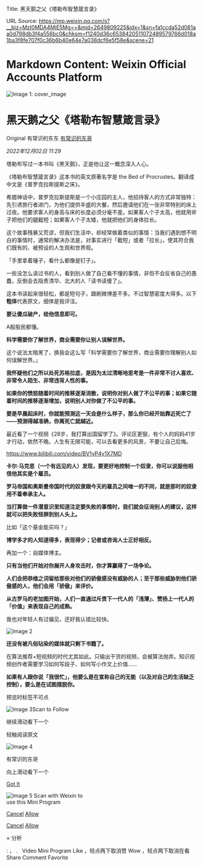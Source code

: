 Title: 黑天鹅之父《塔勒布智慧箴言录》

URL Source: https://mp.weixin.qq.com/s?__biz=MzI0MDA4MjE5Mg==&mid=2649809225&idx=1&sn=fa1ccda52d081aa0d798db3f4a556bc0&chksm=f1240d36c6538420511072489579766d018a1ba3f8fe707f0c36b6b40e64e7a038dcf6e5f58e&scene=21

Markdown Content:
Weixin Official Accounts Platform
===============

             

 

![Image 1: cover_image](https://mmbiz.qpic.cn/mmbiz_jpg/3ibMew5Y89hXtuGYvTYEibr7UlRXMtfHExrbyVKiaxonPvwAo6PwngFjibNxMbSMxw4Af5m5Ml784dV13h2oibFQiagA/0?wx_fmt=jpeg)

黑天鹅之父《塔勒布智慧箴言录》
===============

Original 有常识的东东 [有常识的东哥](javascript:void\(0\);)

_2022年12月02日 11:29_

塔勒布写过一本书叫《黑天鹅》，正是他让这一概念深入人心。

《塔勒布智慧箴言录》这本书的英文原著名字是 the Bed of Procrustes。翻译成中文是《普罗克拉斯提斯之床》。

希腊神话中，普罗克拉斯提斯是一个小庄园的主人，他招待客人的方式非常独特：先引诱旅行者进门，为他们提供丰盛的大餐，然后邀请他们在一张非常特别的床上过夜。他要求客人的身高与床的长度必须分毫不差。如果客人个子太高，他就用斧子把他们的腿截短；如果客人个子太矮，他就把他们的身体拉长。

这个故事残暴又荒谬，但我们生活中，却经常做着类似的事情：当我们遇到想不明白的事情时，通常的解决办法是，对事实进行「截短」或者「拉长」，使其符合我们既有的、被预设的人生观和世界观。

「手里拿着锤子，看什么都像是钉子」。

一些没怎么读过书的人，看到别人做了自己看不懂的事情，非但不会反省自己的愚蠢，反倒会去指责清华、北大的人「读书读傻了」。

这本书读起来很轻松，都是短句子，跟刷微博差不多。不过智慧密度大得多。以下**粗体**代表原文，细体是我评注。

**要让傻瓜破产，给他信息即可。**

A股股民都懂。

**科学需要你了解世界，商业需要你让别人误解世界。**

这个说法太暗黑了，换我会这么写「科学需要你了解世界，商业需要你理解别人如何误解世界。」

**我怀疑他们之所以处死苏格拉底，是因为太过清晰地思考是一件非常不讨人喜欢、非常令人陌生、非常违背人性的事。**

****如果你的愤怒随着时间的推移逐渐消散，说明你对别人做了不公平的事；如果它随着时间的推移逐渐增加，说明别人对你做了不公平的事。****

******要是早晨起床时，你就能预测这一天会是什么样子，那么你已经开始靠近死亡了——预测得越准确，你离死亡就越近。******

最近看了一个视频《28岁，我打算出国留学了》。评论区更狠，有个人的妈妈41岁才行动，依然不晚。人生有无限可能，可以去看更多的风景，不要让自己后悔。

https://www.bilibili.com/video/BV1yP4y1X7MD

**卡尔·马克思（一个有远见的人）发现，要更好地控制一个奴隶，你可以说服他相信他其实是个雇员。**

**罗马帝国和奥斯曼帝国时代的奴隶跟今天的雇员之间唯一的不同，就是那时的奴隶用不着奉承主人。**

**当打算做一件潜意识里知道注定要失败的事情时，我们就会征询别人的建议，这样就可以把失败怪罪到别人头上。**

比如「这个基金能买吗？」

**博学多才的人知道得多，表现得少；记者或咨询人士正好相反。**

再加一个：自媒体博主。

**只有当他们开始对你展开人身攻击时，你才算赢得了一场争论。**

**人们会把恭维之词留给那些对他们的骄傲感没有威胁的人；至于那些威胁到他们骄傲感的人，他们会用「**骄傲**」来评价。**

**从古罗马的老加图开始，人们一直通过斥责下一代人的「**浅薄**」、赞扬上一代人的「**价值**」来表现自己的成熟。**

我也对年轻人有过偏见，还好我认错比较快。

![Image 2](https://mmbiz.qpic.cn/mmbiz_png/3ibMew5Y89hXicCDndwEt0WoAo66EvkDQb3wYNYEH4k5MujNVH7Hyw3oZ9hxBaZDwyia2GwvhCXPXz3gw1hWaNRuQ/640?wx_fmt=png)

**还没有被凡俗玷染的媒体就只剩下书籍了。**

在算法推荐+短视频的时代尤其如此。只输出干货的视频，会被算法抛弃。知识视频创作者需要学习如何写段子、如何写小作文上价值……

**如果有人跟你说「**我很忙**」，他要么是在宣称自己的无能（以及对自己的生活缺乏控制），要么是在试图摆脱你。**

预览时标签不可点

![Image 3](https://mp.weixin.qq.com/s?__biz=MzI0MDA4MjE5Mg==&mid=2649809225&idx=1&sn=fa1ccda52d081aa0d798db3f4a556bc0&chksm=f1240d36c6538420511072489579766d018a1ba3f8fe707f0c36b6b40e64e7a038dcf6e5f58e&scene=21)Scan to Follow

继续滑动看下一个

轻触阅读原文

![Image 4](http://mmbiz.qpic.cn/mmbiz_png/3ibMew5Y89hVgaNJGIOZM1Dfia88BVcMKPw2QAMHTQ4YkdyqffmTLIzddQjXa4palBia707mO416NTNjcib5icAvmQg/0?wx_fmt=png)

有常识的东哥

向上滑动看下一个

[Got It](javascript:;)

 

![Image 5](https://mp.weixin.qq.com/s?__biz=MzI0MDA4MjE5Mg==&mid=2649809225&idx=1&sn=fa1ccda52d081aa0d798db3f4a556bc0&chksm=f1240d36c6538420511072489579766d018a1ba3f8fe707f0c36b6b40e64e7a038dcf6e5f58e&scene=21) Scan with Weixin to  
use this Mini Program

[Cancel](javascript:void\(0\);) [Allow](javascript:void\(0\);)

[Cancel](javascript:void\(0\);) [Allow](javascript:void\(0\);)

× 分析

 : ， .   Video Mini Program Like ，轻点两下取消赞 Wow ，轻点两下取消在看 Share Comment Favorite
